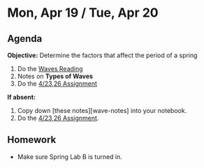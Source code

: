 Mon, Apr 19 / Tue, Apr 20  
==================  
  
Agenda  
---------  
**Objective:** Determine the factors that affect the period of a spring  
  
1. Do the [Waves Reading][wave-read]
2. Notes on **Types of Waves**
3. Do the [4/23,26 Assignment][4/23]
  
**If absent:** 

1. Copy down [these notes][wave-notes] into your notebook.
2. Do the [4/23,26 Assignment][4/23].
  
Homework   
-------------  
- Make sure Spring Lab B is turned in.  
  
[wave-read]: https://avon.schoology.com/course/2624603689/materials/gp/4890554768
[4/23]: https://avon.schoology.com/assignment/4890550147/info
<!--stackedit_data:
eyJoaXN0b3J5IjpbLTE1OTUyMTcwMTUsLTQ4MzAwNTEwNSw0MD
I3NTk3MjEsLTgwMzYwMzE3MSw4OTY4MDAzOTIsMTE5NzkzMDcw
NSw4OTA2NjE0MjksMTAyMzA1MzA1NSwtMTUwNTM1OTQ0OCwtMT
M4ODg4MDczNiwtMTQ4NzEyNjIzOSwtMjA2NDE0MDY2NiwxMjc0
MTUyMTgzLC0yMDYzNDY2ODM0LC0xODg4NDg2MzYsLTUxMjg1ND
IwOCwtMTk2NTA0MDA1NSwtMzE4NjgwNzI2LDE1OTg4MTUyMzgs
MTE4NzkyNTkzNl19
-->